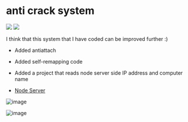 # anti crack system

![](https://img.shields.io/github/stars/refo0/anti-crack-system)
![](https://img.shields.io/github/forks/refo0/anti-crack-system)

I think that this system that I have coded can be improved further :)

* Added antiattach

* Added self-remapping code

* Added a project that reads node server side IP address and computer name

* [Node Server](https://github.com/ReFo0/node-ip-country-server)

![image](https://github.com/ReFo0/anti-crack-system/assets/77904942/07ad7c7b-2e23-4204-8fee-9cdf45c3e4f4)


![image](https://github.com/ReFo0/anti-crack-system/assets/77904942/e71d4456-793e-41aa-b2b7-3725056443f3)

